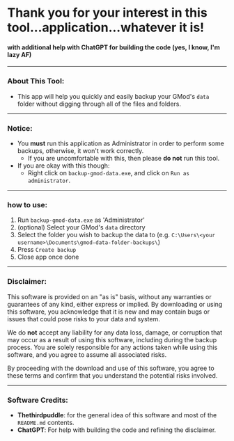 # Thank you for your interest in this tool...application...whatever it is!
#### with additional help with ChatGPT for building the code (yes, I know, I'm lazy AF)
---

### About This Tool:
* This app will help you quickly and easily backup your GMod's `data` folder without digging through all of the files and folders.


---
### Notice:
* You **must** run this application as Administrator in order to perform some backups, otherwise, it won't work correctly.
    * If you are uncomfortable with this, then please **do not** run this tool.
* If you are okay with this though:
    * Right click on `backup-gmod-data.exe`, and click on `Run as administrator`.

---
### how to use:
1. Run `backup-gmod-data.exe` as 'Administrator'
2. (optional) Select your GMod's `data` directory
3. Select the folder you wish to backup the data to (e.g. `C:\Users\<your username>\Documents\gmod-data-folder-backups\`)
4. Press `Create backup`
5. Close app once done

---



### Disclaimer:

This software is provided on an "as is" basis, without any warranties or guarantees of any kind, either express or implied. By downloading or using this software, you acknowledge that it is new and may contain bugs or issues that could pose risks to your data and system.

We do **not** accept any liability for any data loss, damage, or corruption that may occur as a result of using this software, including during the backup process. You are solely responsible for any actions taken while using this software, and you agree to assume all associated risks.

By proceeding with the download and use of this software, you agree to these terms and confirm that you understand the potential risks involved.

---
### Software Credits:
* **Thethirdpuddle**: for the general idea of this software and most of the `README.md` contents.
* **ChatGPT**: For help with building the code and refining the disclaimer.
